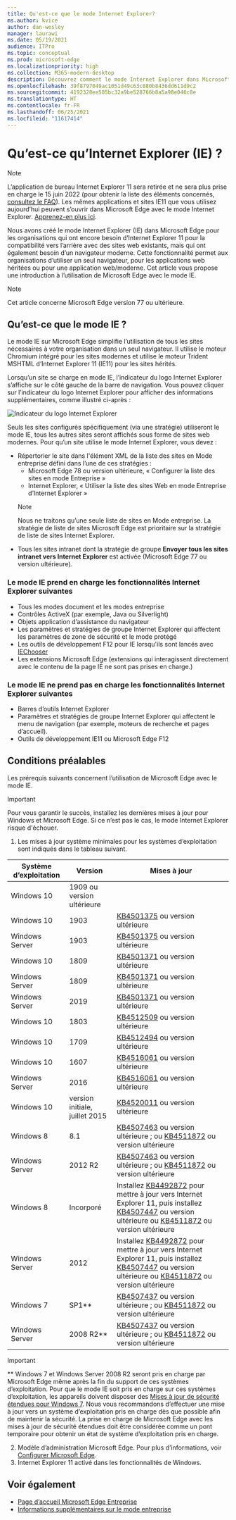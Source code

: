 ```yaml
---
title: Qu'est-ce que le mode Internet Explorer?
ms.author: kvice
author: dan-wesley
manager: laurawi
ms.date: 05/19/2021
audience: ITPro
ms.topic: conceptual
ms.prod: microsoft-edge
ms.localizationpriority: high
ms.collection: M365-modern-desktop
description: Découvrez comment le mode Internet Explorer dans Microsoft Edge permet d’accéder aux sites qui ont besoin d’Internet Explorer 11 et d’accéder aux sites modernes.
ms.openlocfilehash: 39f8797049ac1051d49c63c880b8436dd611d9c2
ms.sourcegitcommit: 4192328ee585bc32a9be528766b8a5a98e046c8e
ms.translationtype: HT
ms.contentlocale: fr-FR
ms.lasthandoff: 06/25/2021
ms.locfileid: "11617414"
---
```

# <a name="what-is-internet-explorer-ie-mode"></a>Qu’est-ce qu’Internet Explorer (IE) ?

>[!Note]
> L’application de bureau Internet Explorer 11 sera retirée et ne sera plus prise en charge le 15 juin 2022 (pour obtenir la liste des éléments concernés, [consultez le FAQ](https://techcommunity.microsoft.com/t5/windows-it-pro-blog/internet-explorer-11-desktop-app-retirement-faq/ba-p/2366549)). Les mêmes applications et sites IE11 que vous utilisez aujourd’hui peuvent s’ouvrir dans Microsoft Edge avec le mode Internet Explorer. [Apprenez-en plus ici](https://blogs.windows.com/windowsexperience/2021/05/19/the-future-of-internet-explorer-on-windows-10-is-in-microsoft-edge/).

Nous avons créé le mode Internet Explorer (IE) dans Microsoft Edge pour les organisations qui ont encore besoin d’Internet Explorer 11 pour la compatibilité vers l’arrière avec des sites web existants, mais qui ont également besoin d’un navigateur moderne. Cette fonctionnalité permet aux organisations d’utiliser un seul navigateur, pour les applications web héritées ou pour une application web/moderne. Cet article vous propose une introduction à l’utilisation de Microsoft Edge avec le mode IE.

> [!NOTE]
> Cet article concerne Microsoft Edge version 77 ou ultérieure.

## <a name="what-is-ie-mode"></a>Qu’est-ce que le mode IE ?

Le mode IE sur Microsoft Edge simplifie l’utilisation de tous les sites nécessaires à votre organisation dans un seul navigateur. Il utilise le moteur Chromium intégré pour les sites modernes et utilise le moteur Trident MSHTML d’Internet Explorer 11 (IE11) pour les sites hérités.

Lorsqu’un site se charge en mode IE, l’indicateur du logo Internet Explorer s’affiche sur le côté gauche de la barre de navigation. Vous pouvez cliquer sur l’indicateur du logo Internet Explorer pour afficher des informations supplémentaires, comme illustré ci-après :

  ![Indicateur du logo Internet Explorer](./media/ie-mode/ie-logo-indicator1.png)

Seuls les sites configurés spécifiquement (via une stratégie) utiliseront le mode IE, tous les autres sites seront affichés sous forme de sites web modernes. Pour qu’un site utilise le mode Internet Explorer, vous devez :

- Répertorier le site dans l'élément XML de la liste des sites en Mode entreprise défini dans l’une de ces stratégies :
  - Microsoft Edge 78 ou version ultérieure, « Configurer la liste des sites en mode Entreprise »
  - Internet Explorer, « Utiliser la liste des sites Web en mode Entreprise d’Internet Explorer »
  > [!NOTE]
  > Nous ne traitons qu’une seule liste de sites en Mode entreprise. La stratégie de liste de sites Microsoft Edge est prioritaire sur la stratégie de liste de sites Internet Explorer.
- Tous les sites intranet dont la stratégie de groupe **Envoyer tous les sites intranet vers Internet Explorer** est activée (Microsoft Edge 77 ou version ultérieure).

### <a name="ie-mode-supports-the-following-internet-explorer-functionality"></a>Le mode IE prend en charge les fonctionnalités Internet Explorer suivantes

- Tous les modes document et les modes entreprise
- Contrôles ActiveX (par exemple, Java ou Silverlight)
- Objets application d’assistance du navigateur 
- Les paramètres et stratégies de groupe Internet Explorer qui affectent les paramètres de zone de sécurité et le mode protégé
- Les outils de développement F12 pour IE lorsqu'ils sont lancés avec [IEChooser](/office/dev/add-ins/testing/debug-add-ins-using-f12-developer-tools-on-windows-10)
- Les extensions Microsoft Edge (extensions qui interagissent directement avec le contenu de la page IE ne sont pas prises en charge.)

### <a name="ie-mode-doesnt-support-the-following-internet-explorer-functionality"></a>Le mode IE ne prend pas en charge les fonctionnalités Internet Explorer suivantes

- Barres d’outils Internet Explorer
- Paramètres et stratégies de groupe Internet Explorer qui affectent le menu de navigation (par exemple, moteurs de recherche et pages d’accueil).
- Outils de développement IE11 ou Microsoft Edge F12

## <a name="prerequisites"></a>Conditions préalables

Les prérequis suivants concernent l’utilisation de Microsoft Edge avec le mode IE.

> [!IMPORTANT]
> Pour vous garantir le succès, installez les dernières mises à jour pour Windows et Microsoft Edge. Si ce n’est pas le cas, le mode Internet Explorer risque d'échouer.

1. Les mises à jour système minimales pour les systèmes d’exploitation sont indiqués dans le tableau suivant.

 | Système d’exploitation | Version       | Mises à jour |
 |------------------|---------------|---------|
 | Windows 10       | 1909 ou version ultérieure |         |
 | Windows 10       | 1903          | [KB4501375](https://support.microsoft.com/help/4501375/windows-10-update-kb4501375) ou version ultérieure |
 | Windows Server   | 1903          | [KB4501375](https://support.microsoft.com/help/4501375/windows-10-update-kb4501375) ou version ultérieure |
 | Windows 10       | 1809          | [KB4501371](https://support.microsoft.com/help/4501371/windows-10-update-kb4501371) ou version ultérieure |
 | Windows Server   | 1809          | [KB4501371](https://support.microsoft.com/help/4501371/windows-10-update-kb4501371) ou version ultérieure |
 | Windows Server   | 2019          | [KB4501371](https://support.microsoft.com/help/4501371/windows-10-update-kb4501371) ou version ultérieure |
 | Windows 10       | 1803          | [KB4512509](https://support.microsoft.com/help/4512509/windows-10-update-kb4512509) ou version ultérieure |
 | Windows 10       | 1709          | [KB4512494](https://support.microsoft.com/help/4512494/windows-10-update-kb4512494) ou version ultérieure |
 | Windows 10       | 1607          | [KB4516061](https://support.microsoft.com/help/4516061/windows-10-update-kb4516061) ou version ultérieure |
 | Windows Server   | 2016          | [KB4516061](https://support.microsoft.com/help/4516061/windows-10-update-kb4516061) ou version ultérieure |
 | Windows 10       | version initiale, juillet 2015 | [KB4520011](https://support.microsoft.com/help/4520011/windows-10-update-kb4520011) ou version ultérieure |
 | Windows 8       | 8.1              | [KB4507463](https://support.microsoft.com/help/4507463/july-16-2019-kb4507463-os-build-preview-of-monthly-rollup) ou version ultérieure ; ou [KB4511872](https://support.microsoft.com/help/4511872/cumulative-security-update-for-internet-explorer) ou version ultérieure |
 | Windows Server   | 2012 R2       | [KB4507463](https://support.microsoft.com/help/4507463/july-16-2019-kb4507463-os-build-preview-of-monthly-rollup) ou version ultérieure ; ou [KB4511872](https://support.microsoft.com/help/4511872/cumulative-security-update-for-internet-explorer) ou version ultérieure |
 | Windows 8  | Incorporé            | Installez [KB4492872](https://support.microsoft.com/help/4492872/update-for-internet-explorer-april-16-2019) pour mettre à jour vers Internet Explorer 11, puis installez [KB4507447](https://support.microsoft.com/help/4507447/windows-server-2012-update-kb4507447) ou version ultérieure ou [KB4511872](https://support.microsoft.com/help/4511872/cumulative-security-update-for-internet-explorer) ou version ultérieure |
 | Windows Server   | 2012           | Installez [KB4492872](https://support.microsoft.com/help/4492872/update-for-internet-explorer-april-16-2019) pour mettre à jour vers Internet Explorer 11, puis installez [KB4507447](https://support.microsoft.com/help/4507447/windows-server-2012-update-kb4507447) ou version ultérieure ou [KB4511872](https://support.microsoft.com/help/4511872/cumulative-security-update-for-internet-explorer) ou version ultérieure |
 | Windows 7        |  SP1**        | [KB4507437](https://support.microsoft.com/help/4507437/windows-7-update-kb4507437) ou version ultérieure ; ou [KB4511872](https://support.microsoft.com/help/4511872/cumulative-security-update-for-internet-explorer) ou version ultérieure |
 | Windows Server   |  2008 R2**    | [KB4507437](https://support.microsoft.com/help/4507437/windows-7-update-kb4507437) ou version ultérieure ; ou [KB4511872](https://support.microsoft.com/help/4511872/cumulative-security-update-for-internet-explorer) ou version ultérieure |
  > [!IMPORTANT]
  > ** Windows 7 et Windows Server 2008 R2 seront pris en charge par Microsoft Edge même après la fin du support de ces systèmes d’exploitation. Pour que le mode IE soit pris en charge sur ces systèmes d’exploitation, les appareils doivent disposer des [Mises à jour de sécurité étendues pour Windows 7](https://support.microsoft.com/help/4527878/faq-about-extended-security-updates-for-windows-7). Nous vous recommandons d’effectuer une mise à jour vers un système d’exploitation pris en charge dès que possible afin de maintenir la sécurité. La prise en charge de Microsoft Edge avec les mises à jour de sécurité étendues doit être considérée comme un pont temporaire pour obtenir un état de système d’exploitation pris en charge.

2. Modèle d’administration Microsoft Edge. Pour plus d’informations, voir [Configurer Microsoft Edge](./configure-microsoft-edge.md).
3. Internet Explorer 11 activé dans les fonctionnalités de Windows.

## <a name="see-also"></a>Voir également

- [Page d’accueil Microsoft Edge Entreprise](https://aka.ms/EdgeEnterprise)
- [Informations supplémentaires sur le mode entreprise](/internet-explorer/ie11-deploy-guide/enterprise-mode-overview-for-ie11)